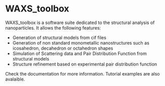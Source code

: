 # WAXS_toolbox
WAXS_toolbox is a software suite dedicated to the structural analysis of nanoparticles. 
It allows the following features:
- Generation of structural models from cif files
- Generation of non standard monometallic nanostructures such as icosahedron, decahedron or octahedron shapes
- Simulation of Scattering data and Pair Distribution Function from structural models
- Structure refinement based on experimental pair distribution function

Check the documentation for more information. Tutorial examples are also avalaible.
  
